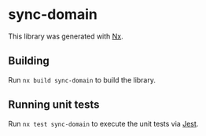 # sync-domain

This library was generated with [Nx](https://nx.dev).

## Building

Run `nx build sync-domain` to build the library.

## Running unit tests

Run `nx test sync-domain` to execute the unit tests via [Jest](https://jestjs.io).
